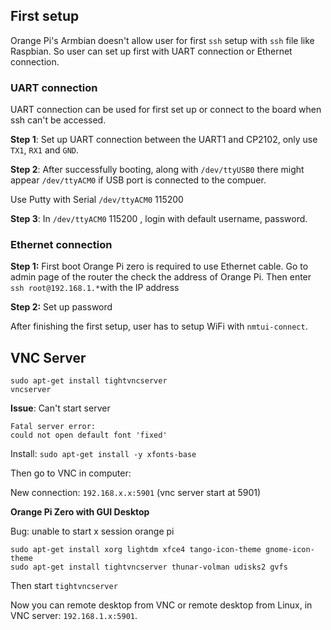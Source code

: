 ## First setup

Orange Pi's Armbian doesn't allow user for first ``ssh`` setup with ``ssh`` file like Raspbian. So user can set up first with UART connection or Ethernet connection.

### UART connection

UART connection can be used for first set up or connect to the board when ssh can't be accessed.

**Step 1**: Set up UART connection between the UART1 and CP2102, only use ``TX1``, ``RX1`` and ``GND``.

**Step 2**: After successfully booting, along with ``/dev/ttyUSB0`` there might appear ``/dev/ttyACM0`` if USB port is connected to the compuer.

Use Putty with Serial ``/dev/ttyACM0`` 115200

**Step 3**: In  ``/dev/ttyACM0`` 115200 , login with default username, password.

### Ethernet connection

**Step 1:** First boot Orange Pi zero is required to use Ethernet cable. Go to admin page of the router the check the address of Orange Pi. Then enter ``ssh root@192.168.1.*``with the IP address

**Step 2:** Set up password

After finishing the first setup, user has to setup WiFi with ``nmtui-connect``.

## VNC Server

```
sudo apt-get install tightvncserver
vncserver
```

**Issue**: Can't start server

```
Fatal server error:
could not open default font 'fixed' 
```

Install: ``sudo apt-get install -y xfonts-base``

Then go to VNC in computer: 

New connection: ``192.168.x.x:5901`` (vnc server start at 5901)

**Orange Pi Zero with GUI Desktop** 

Bug: unable to start x session orange pi

```
sudo apt-get install xorg lightdm xfce4 tango-icon-theme gnome-icon-theme
sudo apt-get install tightvncserver thunar-volman udisks2 gvfs
```
Then start ``tightvncserver``

Now you can remote desktop from VNC or remote desktop from Linux, in VNC server: ``192.168.1.x:5901``.
